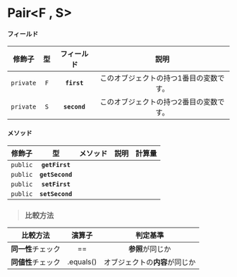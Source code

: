 # Pair<F , S>
#### フィールド
|修飾子|型|フィールド|説明|
|:---:|:---:|:---:|:---:|
|`private`|`F`|**`first`**|このオブジェクトの持つ1番目の変数です。|
|`private`|`S`|**`second`**|このオブジェクトの持つ2番目の変数です。|
#### メソッド
|修飾子|型|メソッド|説明|計算量|
|:---:|:---:|:---:|:---:|:---:|
|`public`|**`getFirst`**||||
|`public`|**`getSecond`**||||
|`public`|**`setFirst`**||||
|`public`|**`setSecond`**||||
> ### 比較方法
|比較方法|演算子|判定基準|
|:---:|:---:|:---:|
|**同一性**チェック|==|**参照**が同じか|
|**同値性**チェック|.equals()|オブジェクトの**内容**が同じか|
